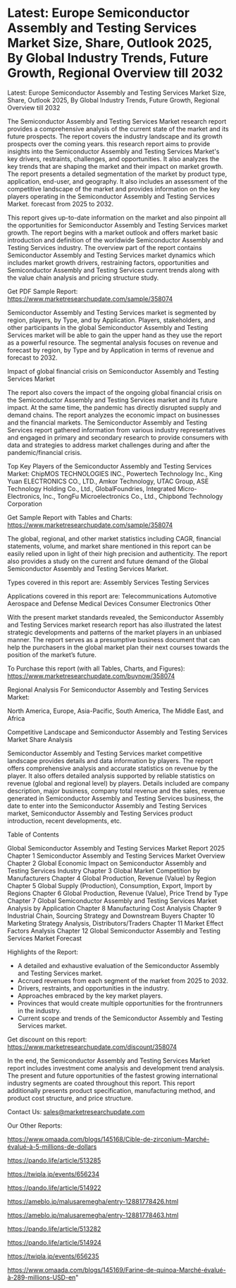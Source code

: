 # Latest: Europe Semiconductor Assembly and Testing Services Market Size, Share, Outlook 2025, By Global Industry Trends, Future Growth, Regional Overview till 2032
 Latest: Europe Semiconductor Assembly and Testing Services Market Size, Share, Outlook 2025, By Global Industry Trends, Future Growth, Regional Overview till 2032

The Semiconductor Assembly and Testing Services Market research report provides a comprehensive analysis of the current state of the market and its future prospects. The report covers the industry landscape and its growth prospects over the coming years. this research report aims to provide insights into the Semiconductor Assembly and Testing Services Market's key drivers, restraints, challenges, and opportunities. It also analyzes the key trends that are shaping the market and their impact on market growth. The report presents a detailed segmentation of the market by product type, application, end-user, and geography. It also includes an assessment of the competitive landscape of the market and provides information on the key players operating in the Semiconductor Assembly and Testing Services Market. forecast from 2025 to 2032.

This report gives up-to-date information on the market and also pinpoint all the opportunities for Semiconductor Assembly and Testing Services market growth. The report begins with a market outlook and offers market basic introduction and definition of the worldwide Semiconductor Assembly and Testing Services industry. The overview part of the report contains Semiconductor Assembly and Testing Services market dynamics which includes market growth drivers, restraining factors, opportunities and Semiconductor Assembly and Testing Services current trends along with the value chain analysis and pricing structure study.

Get PDF Sample Report: https://www.marketresearchupdate.com/sample/358074

Semiconductor Assembly and Testing Services market is segmented by region, players, by Type, and by Application. Players, stakeholders, and other participants in the global Semiconductor Assembly and Testing Services market will be able to gain the upper hand as they use the report as a powerful resource. The segmental analysis focuses on revenue and forecast by region, by Type and by Application in terms of revenue and forecast to 2032.

Impact of global financial crisis on Semiconductor Assembly and Testing Services Market

The report also covers the impact of the ongoing global financial crisis on the Semiconductor Assembly and Testing Services market and its future impact. At the same time, the pandemic has directly disrupted supply and demand chains. The report analyzes the economic impact on businesses and the financial markets. The Semiconductor Assembly and Testing Services report gathered information from various industry representatives and engaged in primary and secondary research to provide consumers with data and strategies to address market challenges during and after the pandemic/financial crisis.

Top Key Players of the Semiconductor Assembly and Testing Services Market:
ChipMOS TECHNOLOGIES INC., Powertech Technology Inc., King Yuan ELECTRONICS CO., LTD., Amkor Technology, UTAC Group, ASE Technology Holding Co., Ltd., GlobalFoundries, Integrated Micro-Electronics, Inc., TongFu Microelectronics Co., Ltd., Chipbond Technology Corporation


Get Sample Report with Tables and Charts: https://www.marketresearchupdate.com/sample/358074

The global, regional, and other market statistics including CAGR, financial statements, volume, and market share mentioned in this report can be easily relied upon in light of their high precision and authenticity. The report also provides a study on the current and future demand of the Global Semiconductor Assembly and Testing Services Market.

Types covered in this report are:
Assembly Services
Testing Services


Applications covered in this report are:
Telecommunications
Automotive
Aerospace and Defense
Medical Devices
Consumer Electronics
Other


With the present market standards revealed, the Semiconductor Assembly and Testing Services market research report has also illustrated the latest strategic developments and patterns of the market players in an unbiased manner. The report serves as a presumptive business document that can help the purchasers in the global market plan their next courses towards the position of the market’s future.

To Purchase this report (with all Tables, Charts, and Figures): https://www.marketresearchupdate.com/buynow/358074

Regional Analysis For Semiconductor Assembly and Testing Services Market:

North America, Europe, Asia-Pacific, South America, The Middle East, and Africa

Competitive Landscape and Semiconductor Assembly and Testing Services Market Share Analysis

Semiconductor Assembly and Testing Services market competitive landscape provides details and data information by players. The report offers comprehensive analysis and accurate statistics on revenue by the player. It also offers detailed analysis supported by reliable statistics on revenue (global and regional level) by players. Details included are company description, major business, company total revenue and the sales, revenue generated in Semiconductor Assembly and Testing Services business, the date to enter into the Semiconductor Assembly and Testing Services market, Semiconductor Assembly and Testing Services product introduction, recent developments, etc.

Table of Contents

Global Semiconductor Assembly and Testing Services Market Report 2025
Chapter 1 Semiconductor Assembly and Testing Services Market Overview
Chapter 2 Global Economic Impact on Semiconductor Assembly and Testing Services Industry
Chapter 3 Global Market Competition by Manufacturers
Chapter 4 Global Production, Revenue (Value) by Region
Chapter 5 Global Supply (Production), Consumption, Export, Import by Regions
Chapter 6 Global Production, Revenue (Value), Price Trend by Type
Chapter 7 Global Semiconductor Assembly and Testing Services Market Analysis by Application
Chapter 8 Manufacturing Cost Analysis
Chapter 9 Industrial Chain, Sourcing Strategy and Downstream Buyers
Chapter 10 Marketing Strategy Analysis, Distributors/Traders
Chapter 11 Market Effect Factors Analysis
Chapter 12 Global Semiconductor Assembly and Testing Services Market Forecast

Highlights of the Report:

- A detailed and exhaustive evaluation of the Semiconductor Assembly and Testing Services market.
- Accrued revenues from each segment of the market from 2025 to 2032.
- Drivers, restraints, and opportunities in the industry.
- Approaches embraced by the key market players.
- Provinces that would create multiple opportunities for the frontrunners in the industry.
- Current scope and trends of the Semiconductor Assembly and Testing Services market.

Get discount on this report: https://www.marketresearchupdate.com/discount/358074

In the end, the Semiconductor Assembly and Testing Services Market report includes investment come analysis and development trend analysis. The present and future opportunities of the fastest growing international industry segments are coated throughout this report. This report additionally presents product specification, manufacturing method, and product cost structure, and price structure.

Contact Us:
sales@marketresearchupdate.com

Our Other Reports:

https://www.omaada.com/blogs/145168/Cible-de-zirconium-Marché-évalué-à-5-millions-de-dollars

https://pando.life/article/513285

https://twipla.jp/events/656234

https://pando.life/article/514922

https://ameblo.jp/malusaremegha/entry-12881778426.html

https://ameblo.jp/malusaremegha/entry-12881778463.html

https://pando.life/article/513282

https://pando.life/article/514924

https://twipla.jp/events/656235

https://www.omaada.com/blogs/145169/Farine-de-quinoa-Marché-évalué-à-289-millions-USD-en"
